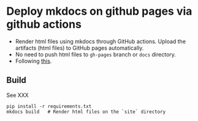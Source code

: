 # Deploy mkdocs on github pages via github actions
- Render html files using mkdocs through GitHub actions. Upload the artifacts (html files) to GitHub pages automatically.
- No need to push html files to `gh-pages` branch or `docs` directory.
- Following [this](https://docs.github.com/en/pages/getting-started-with-github-pages/configuring-a-publishing-source-for-your-github-pages-site#publishing-with-a-custom-github-actions-workflow).


## Build
See XXX
```console
pip install -r requirements.txt
mkdocs build   # Render html files on the `site` directory
```
